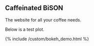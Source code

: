 ## Caffeinated BiSON

The website for all your coffee needs.

Below is a test plot.

{% include /custom/bokeh_demo.html %}
